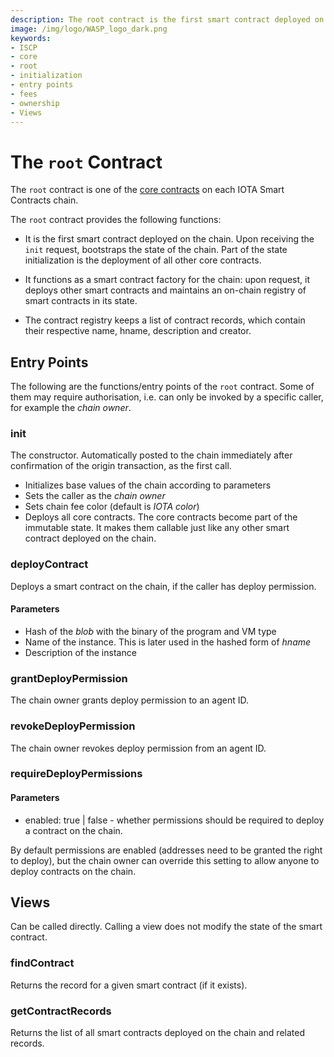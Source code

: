 ```yaml
---
description: The root contract is the first smart contract deployed on the chain. It functions as a smart contract factory for the chain, and manages chain ownership and fees.
image: /img/logo/WASP_logo_dark.png
keywords:
- ISCP
- core
- root
- initialization
- entry points
- fees
- ownership
- Views
--- 
```

# The `root` Contract

The `root` contract is one of the [core contracts](overview.md) on each IOTA Smart Contracts
chain.

The `root` contract provides the following functions:

- It is the first smart contract deployed on the chain. Upon receiving the `init` request, bootstraps the state of the chain. Part of the state initialization is the deployment of all other core contracts.

- It functions as a smart contract factory for the chain: upon request, it deploys other smart contracts and maintains an on-chain registry of smart contracts in its state.

- The contract registry keeps a list of contract records, which contain their respective name, hname, description and creator.

## Entry Points

The following are the functions/entry points of the `root` contract. Some of
them may require authorisation, i.e. can only be invoked by a specific caller,
for example the _chain owner_.

### init

The constructor. Automatically posted to the chain immediately after confirmation of the origin transaction, as the first call.

* Initializes base values of the chain according to parameters
* Sets the caller as the _chain owner_
* Sets chain fee color (default is _IOTA color_)
* Deploys all core contracts. The core contracts become part of the immutable state.
  It makes them callable just like any other smart contract deployed on the chain.

### deployContract

Deploys a smart contract on the chain, if the caller has deploy permission. 

#### Parameters

* Hash of the _blob_ with the binary of the program and VM type
* Name of the instance. This is later used in the hashed form of _hname_
* Description of the instance

### grantDeployPermission

The chain owner grants deploy permission to an agent ID.

### revokeDeployPermission

The chain owner revokes deploy permission from an agent ID.

### requireDeployPermissions

#### Parameters

- enabled: true | false - whether permissions should be required to deploy a contract on the chain.

By default permissions are enabled (addresses need to be granted the right to deploy), but the chain owner can override this setting to allow anyone to deploy contracts on the chain.

## Views

Can be called directly. Calling a view does not modify the state of the smart
contract.

###  findContract

Returns the record for a given smart contract (if it exists).

### getContractRecords

Returns the list of all smart contracts deployed on the chain and related records.